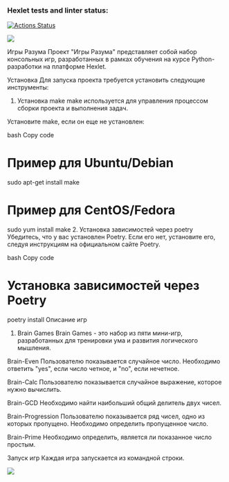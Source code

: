 ### Hexlet tests and linter status:
[![Actions Status](https://github.com/SvamiBog/python-project-49/actions/workflows/hexlet-check.yml/badge.svg)](https://github.com/SvamiBog/python-project-49/actions)

<a href="https://codeclimate.com/github/SvamiBog/python-project-49/maintainability"><img src="https://api.codeclimate.com/v1/badges/03ce9072ecd338bfed8c/maintainability" /></a>


Игры Разума
Проект "Игры Разума" представляет собой набор консольных игр, разработанных в рамках обучения на курсе Python-разработки на платформе Hexlet.

Установка
Для запуска проекта требуется установить следующие инструменты:

1. Установка make
make используется для управления процессом сборки проекта и выполнения задач.

Установите make, если он еще не установлен:

bash
Copy code
# Пример для Ubuntu/Debian
sudo apt-get install make

# Пример для CentOS/Fedora
sudo yum install make
2. Установка зависимостей через poetry
Убедитесь, что у вас установлен Poetry. Если его нет, установите его, следуя инструкциям на официальном сайте Poetry.

bash
Copy code
# Установка зависимостей через Poetry
poetry install
Описание игр
1. Brain Games
Brain Games - это набор из пяти мини-игр, разработанных для тренировки ума и развития логического мышления.

Brain-Even
Пользователю показывается случайное число. Необходимо ответить "yes", если число четное, и "no", если нечетное.

Brain-Calc
Пользователю показывается случайное выражение, которое нужно вычислить.

Brain-GCD
Необходимо найти наибольший общий делитель двух чисел.

Brain-Progression
Пользователю показывается ряд чисел, одно из которых пропущено. Необходимо определить пропущенное число.

Brain-Prime
Необходимо определить, является ли показанное число простым.

Запуск игр
Каждая игра запускается из командной строки.

<a href="https://asciinema.org/a/4YwMPczaEeOsvUd8UN5DbeLih" target="_blank"><img src="https://asciinema.org/a/4YwMPczaEeOsvUd8UN5DbeLih.svg" /></a>
